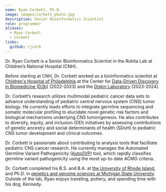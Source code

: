 ```yaml
---
name: Ryan Corbett, Ph.D.
image: images/corbett_photo.jpg
description: Senior Bioinformatics Scientist
role: programmer
aliases:
  - Ryan Corbett
  - Corbett
links:
  github: rjcorb
---
```


Dr. Ryan Corbett is a Senior Bioinformatics Scientist in the Rokita Lab at Children’s National Hospital (CNH). 

Before starting at CNH, Dr. Corbett worked as a bioinformatics scientist at [Children's Hospital of Philadelphia](https://www.chop.edu/) at the Center for [Data-Driven Discovery in Biomedicine (D3b)](https://d3b.center/) (2022-2023) and the [Diskin Laboratory]( https://diskinlab.org) (2023-2024).

Dr. Corbett’s research utilizes multimodal pediatric cancer data sets to advance understanding of pediatric central nervous system (CNS) tumor biology. He currently leads efforts to integrate germline sequencing and somatic molecular profiling to elucidate novel genetic risk factors and biological mechanisms underlying CNS tumorigenesis. He also contributes to diversity, equity, and inclusion (DEI) initiatives by assessing contributions of genetic ancestry and social determinants of health (SDoH) to pediatric CNS tumor development and clinical outcomes. 

Dr. Corbett is passionate about contributing to analysis tools that facilitate pediatric CNS cancer research. He currently manages the Automated Germline Variant Pathogenicity ([AutoGVP]( https://github.com/diskin-lab-chop/AutoGVP)) tool, which rapidly classifies germline variant pathogenicity using the most up-to-date ACMG criteria. 

Dr. Corbett completed his B.S. and B.A. at [the University of Rhode Island](https://www.uri.edu), and Ph.D. in [genetics and genome sciences at Michigan State University](https://ggs.natsci.msu.edu). Outside of the lab, Ryan enjoys traveling, pottery, and spending time with his dog, Kennedy. 
